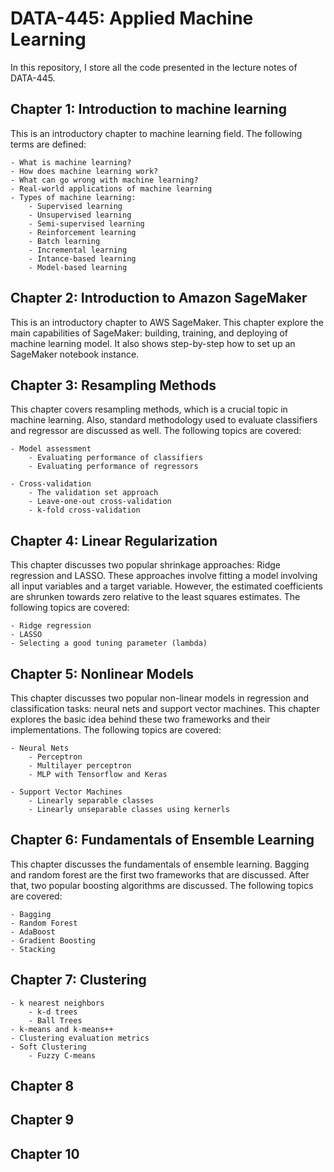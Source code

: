 # DATA-445: Applied Machine Learning

In this repository, I store all the code presented in the lecture notes of DATA-445.

## Chapter 1: Introduction to machine learning

This is an introductory chapter to machine learning field. The following terms are defined:

    - What is machine learning?
    - How does machine learning work?
    - What can go wrong with machine learning?
    - Real-world applications of machine learning
    - Types of machine learning:
        - Supervised learning
        - Unsupervised learning
        - Semi-supervised learning
        - Reinforcement learning
        - Batch learning
        - Incremental learning
        - Intance-based learning
        - Model-based learning


## Chapter 2: Introduction to Amazon SageMaker

This is an introductory chapter to AWS SageMaker. This chapter explore the main capabilities of SageMaker: building, training, and deploying of machine learning model. It also shows step-by-step how to set up an SageMaker notebook instance.

## Chapter 3: Resampling Methods

This chapter covers resampling methods, which is a crucial topic in machine learning. Also, standard methodology used to evaluate classifiers and regressor are discussed as well. The following topics are covered:

    - Model assessment 
        - Evaluating performance of classifiers
        - Evaluating performance of regressors

    - Cross-validation
        - The validation set approach
        - Leave-one-out cross-validation
        - k-fold cross-validation

## Chapter 4: Linear Regularization

This chapter discusses two popular shrinkage approaches: Ridge regression and LASSO. These approaches involve fitting a model involving all input variables and a target variable. However, the estimated coefficients are shrunken towards zero relative to the least squares estimates. The following topics are covered:

    - Ridge regression
    - LASSO
    - Selecting a good tuning parameter (lambda)

## Chapter 5: Nonlinear Models

This chapter discusses two popular non-linear models in regression and classification tasks: neural nets and support vector machines. This chapter explores the basic idea behind these two frameworks and their implementations. The following topics are covered:

    - Neural Nets
        - Perceptron
        - Multilayer perceptron
        - MLP with Tensorflow and Keras

    - Support Vector Machines
        - Linearly separable classes
        - Linearly unseparable classes using kernerls

## Chapter 6: Fundamentals of Ensemble Learning

This chapter discusses the fundamentals of ensemble learning. Bagging and random forest are the first two frameworks that are discussed.  After that, two popular boosting algorithms are discussed. The following topics are covered:

    - Bagging
    - Random Forest
    - AdaBoost
    - Gradient Boosting
    - Stacking
    
## Chapter 7: Clustering

    - k nearest neighbors
        - k-d trees
        - Ball Trees    
    - k-means and k-means++
    - Clustering evaluation metrics
    - Soft Clustering
        - Fuzzy C-means 

## Chapter 8

## Chapter 9

## Chapter 10
